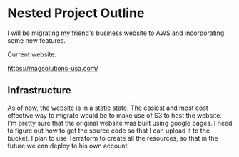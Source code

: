 # Nested Project Outline

I will be migrating my friend's business website to AWS and incorporating some new features.

Current website:

<https://magsolutions-usa.com/>

## Infrastructure

As of now, the website is in a static state.  The easiest and most cost effective
way to migrate would be to make use of S3 to host the website.  I'm pretty sure
that the original website was built using google pages.  I need to figure out
how to get the source code so that I can upload it to the bucket.  I plan to
use Terraform to create all the resources, so that in the future we can deploy
to his own account.  

